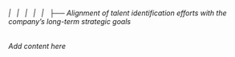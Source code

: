 ###### |   |   |   |   |   ├── Alignment of talent identification efforts with the company’s long-term strategic goals

*Add content here*